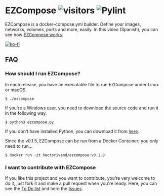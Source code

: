 # EZCompose ![visitors](https://visitor-badge.glitch.me/badge?page_id=ezcompose) ![Pylint](https://github.com/xe-nvdk/ezcompose/workflows/Pylint/badge.svg)
EZCompose is a docker-compose.yml builder. Define your images, networks, volumes, ports and more, easily. In this video (Spanish), you can see how [EZCompose works](https://youtu.be/nCqUx_3D7mQ?t=100).

[![ko-fi](https://ko-fi.com/img/githubbutton_sm.svg)](https://ko-fi.com/B0B34N5TU)

## FAQ

### How should I run EZCompose?

In each release, you have an executable file to run EZCompose under Linux or macOS. 
```
$ ./ezcompose
```
If you're a Windows user, you need to download the source code and run it in the following way.

```
$ python3 ezcompose.py
```
If you don't have installed Python, you can download it from [here](https://www.python.org/downloads/).

Since the v0.1.5, EZCompose can be run from a Docker Container; you only need to run...
```
$ docker run -it hectorivand/ezcompose:v0.1.8
```

### I want to contribute with EZCompose

If you like this project and you want to contribute, you're very welcome to do it, just fork it and make a pull request when you're ready. Here, you can see the  [To Do list](https://github.com/xe-nvdk/ezcompose/projects/1) and here the [Issues](https://github.com/xe-nvdk/ezcompose/issues).
